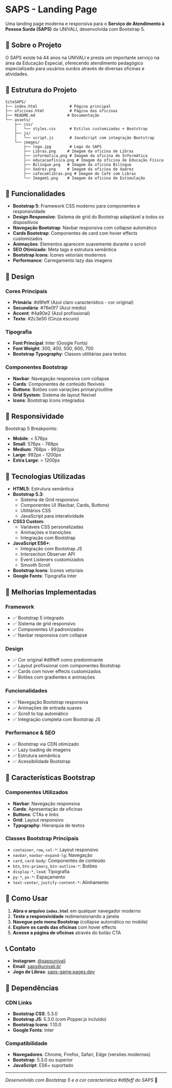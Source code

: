 # SAPS - Landing Page

Uma landing page moderna e responsiva para o **Serviço de Atendimento à Pessoa Surda (SAPS)** da UNIVALI, desenvolvida com Bootstrap 5.

## 🎯 Sobre o Projeto

O SAPS existe há 44 anos na UNIVALI e presta um importante serviço na área da Educação Especial, oferecendo atendimento pedagógico especializado para usuários surdos através de diversas oficinas e atividades.

## 📁 Estrutura do Projeto

```
SiteSAPS/
├── index.html              # Página principal
├── oficinas.html           # Página das oficinas
├── README.md              # Documentação
└── assets/
    ├── css/
    │   └── styles.css      # Estilos customizados + Bootstrap
    ├── js/
    │   └── script.js       # JavaScript com integração Bootstrap
    └── images/
        ├── logo.jpg        # Logo do SAPS
        ├── Libras.png     # Imagem da oficina de Libras
        ├── informatica.png # Imagem da oficina de Informática
        ├── educacaofisica.png # Imagem da oficina de Educação Física
        ├── Bilingue.png   # Imagem da oficina Bilíngue
        ├── Xadrez.png     # Imagem da oficina de Xadrez
        ├── cafecomlibras.png # Imagem do Café com Libras
        └── Imagem1.png    # Imagem da oficina de Estimulação
```

## 🚀 Funcionalidades

- **Bootstrap 5**: Framework CSS moderno para componentes e responsividade
- **Design Responsivo**: Sistema de grid do Bootstrap adaptável a todos os dispositivos
- **Navegação Bootstrap**: Navbar responsiva com collapse automático
- **Cards Bootstrap**: Componentes de card com hover effects customizados
- **Animações**: Elementos aparecem suavemente durante o scroll
- **SEO Otimizado**: Meta tags e estrutura semântica
- **Bootstrap Icons**: Ícones vetoriais modernos
- **Performance**: Carregamento lazy das imagens

## 🎨 Design

### Cores Principais
- **Primária**: #d9feff (Azul claro característico - cor original)
- **Secundária**: #76e0f7 (Azul médio)
- **Accent**: #4a90e2 (Azul profissional)
- **Texto**: #2c3e50 (Cinza escuro)

### Tipografia
- **Font Principal**: Inter (Google Fonts)
- **Font Weight**: 300, 400, 500, 600, 700
- **Bootstrap Typography**: Classes utilitárias para textos

### Componentes Bootstrap
- **Navbar**: Navegação responsiva com collapse
- **Cards**: Componentes de conteúdo flexíveis
- **Buttons**: Botões com variações primary/outline
- **Grid System**: Sistema de layout flexível
- **Icons**: Bootstrap Icons integrados

## 📱 Responsividade

Bootstrap 5 Breakpoints:
- **Mobile**: < 576px
- **Small**: 576px - 768px
- **Medium**: 768px - 992px
- **Large**: 992px - 1200px
- **Extra Large**: > 1200px

## 🔧 Tecnologias Utilizadas

- **HTML5**: Estrutura semântica
- **Bootstrap 5.3**: 
  - Sistema de Grid responsivo
  - Componentes UI (Navbar, Cards, Buttons)
  - Utilitários CSS
  - JavaScript para interatividade
- **CSS3 Custom**: 
  - Variáveis CSS personalizadas
  - Animações e transições
  - Integração com Bootstrap
- **JavaScript ES6+**:
  - Integração com Bootstrap JS
  - Intersection Observer API
  - Event Listeners customizados
  - Smooth Scroll
- **Bootstrap Icons**: Ícones vetoriais
- **Google Fonts**: Tipografia Inter

## 🌟 Melhorias Implementadas

### Framework
- ✅ Bootstrap 5 integrado
- ✅ Sistema de grid responsivo
- ✅ Componentes UI padronizados
- ✅ Navbar responsiva com collapse

### Design
- ✅ Cor original #d9feff como predominante
- ✅ Layout profissional com componentes Bootstrap
- ✅ Cards com hover effects customizados
- ✅ Botões com gradientes e animações

### Funcionalidades
- ✅ Navegação Bootstrap responsiva
- ✅ Animações de entrada suaves
- ✅ Scroll to top automático
- ✅ Integração completa com Bootstrap JS

### Performance & SEO
- ✅ Bootstrap via CDN otimizado
- ✅ Lazy loading de imagens
- ✅ Estrutura semântica
- ✅ Acessibilidade Bootstrap

## 🎯 Características Bootstrap

### Componentes Utilizados
- **Navbar**: Navegação responsiva
- **Cards**: Apresentação de oficinas
- **Buttons**: CTAs e links
- **Grid**: Layout responsivo
- **Typography**: Hierarquia de textos

### Classes Bootstrap Principais
- `container`, `row`, `col-*`: Layout responsivo
- `navbar`, `navbar-expand-lg`: Navegação
- `card`, `card-body`: Componentes de conteúdo
- `btn`, `btn-primary`, `btn-outline-*`: Botões
- `display-*`, `lead`: Tipografia
- `py-*`, `px-*`: Espaçamento
- `text-center`, `justify-content-*`: Alinhamento

## 🚀 Como Usar

1. **Abra o arquivo `index.html`** em qualquer navegador moderno
2. **Teste a responsividade** redimensionando a janela
3. **Navegue pelo menu Bootstrap** (collapse automático no mobile)
4. **Explore os cards das oficinas** com hover effects
5. **Acesse a página de oficinas** através do botão CTA

## 📞 Contato

- **Instagram**: [@sapsunivali](https://www.instagram.com/sapsunivali/)
- **Email**: saps@univali.br
- **Jogo de Libras**: [saps-game.pages.dev](https://saps-game.pages.dev/)

## 📄 Dependências

### CDN Links
- **Bootstrap CSS**: 5.3.0
- **Bootstrap JS**: 5.3.0 (com Popper.js incluído)
- **Bootstrap Icons**: 1.10.0
- **Google Fonts**: Inter

### Compatibilidade
- **Navegadores**: Chrome, Firefox, Safari, Edge (versões modernas)
- **Bootstrap**: 5.3.0 ou superior
- **JavaScript**: ES6+ suportado

---

*Desenvolvido com Bootstrap 5 e a cor característica #d9feff do SAPS* 🤟 